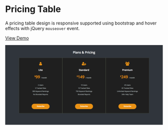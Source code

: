 # Pricing Table

A pricing table design is responsive supported using bootstrap and hover effects with jQuery `mouseover` event.  

[View Demo](https://chinyi3005.github.io/100websites/10-pricingtable/index.html)

![Pricing Table](./10-pricingtable.png)